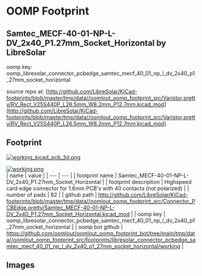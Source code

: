 # OOMP Footprint  
## Samtec_MECF-40-01-NP-L-DV_2x40_P1.27mm_Socket_Horizontal  by LibreSolar  
  
oomp key: oomp_libresolar_connector_pcbedge_samtec_mecf_40_01_np_l_dv_2x40_p1_27mm_socket_horizontal  
  
source repo at: [http://github.com/LibreSolar/KiCad-footprints/blob/master/tmp/data//oomlout_oomp_footprint_src/Varistor.pretty/RV_Rect_V25S440P_L26.5mm_W8.2mm_P12.7mm.kicad_mod](http://github.com/LibreSolar/KiCad-footprints/blob/master/tmp/data//oomlout_oomp_footprint_src/Varistor.pretty/RV_Rect_V25S440P_L26.5mm_W8.2mm_P12.7mm.kicad_mod)  
## Footprint  
  
[![working_kicad_pcb_3d.png](working_kicad_pcb_3d_600.png)](working_kicad_pcb_3d.png)  
  
[![working.png](working_600.png)](working.png)  
| name | value | 
| --- | --- | 
| footprint name | Samtec_MECF-40-01-NP-L-DV_2x40_P1.27mm_Socket_Horizontal | 
| footprint description | Highspeed card edge connector for 1.6mm PCB's with 40 contacts (not polarized) | 
| number of pads | 82 | 
| github path | http://github.com/LibreSolar/KiCad-footprints/blob/master/tmp/data//oomlout_oomp_footprint_src/Connector_PCBEdge.pretty/Samtec_MECF-40-01-NP-L-DV_2x40_P1.27mm_Socket_Horizontal.kicad_mod | 
| oomp key | oomp_libresolar_connector_pcbedge_samtec_mecf_40_01_np_l_dv_2x40_p1_27mm_socket_horizontal | 
| oomp bot github | https://github.com/oomlout/oomlout_oomp_footprint_bot/tree/main/tmp/data//oomlout_oomp_footprint_src/footprints/libresolar_connector_pcbedge_samtec_mecf_40_01_np_l_dv_2x40_p1_27mm_socket_horizontal/working | 
## Images  
